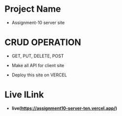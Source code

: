 # Project Name #
- Assignment-10 server site

# CRUD OPERATION #
- GET, PUT, DELETE, POST
 
- Make all API for client site 

- Deploy this site on VERCEL

# Live lLink #
- **live(https://assignment10-server-ten.vercel.app/)**